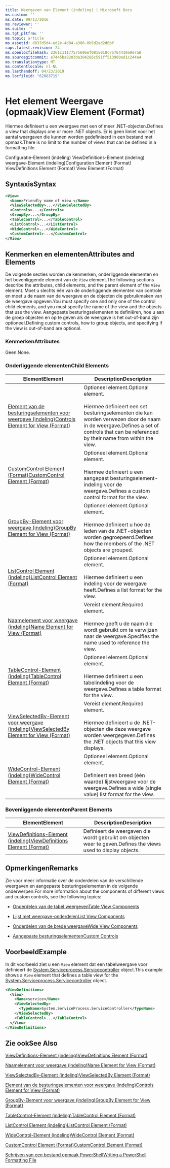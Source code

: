 ```yaml
---
title: Weergeven van Element (indeling) | Microsoft Docs
ms.custom: ''
ms.date: 09/13/2016
ms.reviewer: ''
ms.suite: ''
ms.tgt_pltfrm: ''
ms.topic: article
ms.assetid: d837d5d4-ed2e-4d84-a306-0b5d2ad2d0bf
caps.latest.revision: 24
ms.openlocfilehash: 2361c1117757569bef0815018c75764430a9e7a8
ms.sourcegitcommit: e7445ba8203da304286c591ff513900ad1c244a4
ms.translationtype: MT
ms.contentlocale: nl-NL
ms.lasthandoff: 04/23/2019
ms.locfileid: "62083719"
---
```

# <a name="view-element-format"></a><span data-ttu-id="f5d18-102">Het element Weergave (opmaak)</span><span class="sxs-lookup"><span data-stu-id="f5d18-102">View Element (Format)</span></span>

<span data-ttu-id="f5d18-103">Hiermee definieert u een weergave met een of meer .NET-objecten.</span><span class="sxs-lookup"><span data-stu-id="f5d18-103">Defines a view that displays one or more .NET objects.</span></span> <span data-ttu-id="f5d18-104">Er is geen limiet voor het aantal weergaven die kunnen worden gedefinieerd in een bestand met opmaak.</span><span class="sxs-lookup"><span data-stu-id="f5d18-104">There is no limit to the number of views that can be defined in a formatting file.</span></span>

<span data-ttu-id="f5d18-105">Configuratie-Element (indeling) ViewDefinitions-Element (indeling) weergave-Element (indeling)</span><span class="sxs-lookup"><span data-stu-id="f5d18-105">Configuration Element (Format) ViewDefinitions Element (Format) View Element (Format)</span></span>

## <a name="syntax"></a><span data-ttu-id="f5d18-106">Syntaxis</span><span class="sxs-lookup"><span data-stu-id="f5d18-106">Syntax</span></span>

```xml
<View>
  <Name>Friendly name of view.</Name>
  <ViewSelectedBy>...</ViewSelectedBy>
  <Controls>...</Controls>
  <GroupBy>...</GroupBy>
  <TableControl>...</TableControl>
  <ListControl>...</ListControl>
  <WideControl>...</WideControl>
  <CustomControl>...</CustomControl>
</View>
```

## <a name="attributes-and-elements"></a><span data-ttu-id="f5d18-107">Kenmerken en elementen</span><span class="sxs-lookup"><span data-stu-id="f5d18-107">Attributes and Elements</span></span>

<span data-ttu-id="f5d18-108">De volgende secties worden de kenmerken, onderliggende elementen en het bovenliggende element van de `View` element.</span><span class="sxs-lookup"><span data-stu-id="f5d18-108">The following sections describe the attributes, child elements, and the parent element of the `View` element.</span></span> <span data-ttu-id="f5d18-109">Moet u slechts één van de onderliggende elementen van controle en moet u de naam van de weergave en de objecten die gebruikmaken van de weergave opgeven.</span><span class="sxs-lookup"><span data-stu-id="f5d18-109">You must specify one and only one of the control child elements, and you must specify the name of the view and the objects that use the view.</span></span> <span data-ttu-id="f5d18-110">Aangepaste besturingselementen te definiëren, hoe u aan de groep objecten en op te geven als de weergave is het out-of-band zijn optioneel.</span><span class="sxs-lookup"><span data-stu-id="f5d18-110">Defining custom controls, how to group objects, and specifying if the view is out-of-band are optional.</span></span>

### <a name="attributes"></a><span data-ttu-id="f5d18-111">Kenmerken</span><span class="sxs-lookup"><span data-stu-id="f5d18-111">Attributes</span></span>

<span data-ttu-id="f5d18-112">Geen.</span><span class="sxs-lookup"><span data-stu-id="f5d18-112">None.</span></span>

### <a name="child-elements"></a><span data-ttu-id="f5d18-113">Onderliggende elementen</span><span class="sxs-lookup"><span data-stu-id="f5d18-113">Child Elements</span></span>

|<span data-ttu-id="f5d18-114">Element</span><span class="sxs-lookup"><span data-stu-id="f5d18-114">Element</span></span>|<span data-ttu-id="f5d18-115">Description</span><span class="sxs-lookup"><span data-stu-id="f5d18-115">Description</span></span>|
|-------------|-----------------|
|[<span data-ttu-id="f5d18-116">Element van de besturingselementen voor weergave (indeling)</span><span class="sxs-lookup"><span data-stu-id="f5d18-116">Controls Element for View (Format)</span></span>](./controls-element-for-view-format.md)|<span data-ttu-id="f5d18-117">Optioneel element.</span><span class="sxs-lookup"><span data-stu-id="f5d18-117">Optional element.</span></span><br /><br /> <span data-ttu-id="f5d18-118">Hiermee definieert een set besturingselementen die kan worden verwezen door de naam in de weergave.</span><span class="sxs-lookup"><span data-stu-id="f5d18-118">Defines a set of controls that can be referenced by their name from within the view.</span></span>|
|[<span data-ttu-id="f5d18-119">CustomControl Element (Format)</span><span class="sxs-lookup"><span data-stu-id="f5d18-119">CustomControl Element (Format)</span></span>](./customcontrol-element-for-groupby-format.md)|<span data-ttu-id="f5d18-120">Optioneel element.</span><span class="sxs-lookup"><span data-stu-id="f5d18-120">Optional element.</span></span><br /><br /> <span data-ttu-id="f5d18-121">Hiermee definieert u een aangepast besturingselement-indeling voor de weergave.</span><span class="sxs-lookup"><span data-stu-id="f5d18-121">Defines a custom control format for the view.</span></span>|
|[<span data-ttu-id="f5d18-122">GroupBy-Element voor weergave (indeling)</span><span class="sxs-lookup"><span data-stu-id="f5d18-122">GroupBy Element for View (Format)</span></span>](./groupby-element-for-view-format.md)|<span data-ttu-id="f5d18-123">Optioneel element.</span><span class="sxs-lookup"><span data-stu-id="f5d18-123">Optional element.</span></span><br /><br /> <span data-ttu-id="f5d18-124">Hiermee definieert u hoe de leden van de .NET-objecten worden gegroepeerd.</span><span class="sxs-lookup"><span data-stu-id="f5d18-124">Defines how the members of the .NET objects are grouped.</span></span>|
|[<span data-ttu-id="f5d18-125">ListControl Element (indeling)</span><span class="sxs-lookup"><span data-stu-id="f5d18-125">ListControl Element (Format)</span></span>](./listcontrol-element-format.md)|<span data-ttu-id="f5d18-126">Optioneel element.</span><span class="sxs-lookup"><span data-stu-id="f5d18-126">Optional element.</span></span><br /><br /> <span data-ttu-id="f5d18-127">Hiermee definieert u een indeling voor de weergave heeft.</span><span class="sxs-lookup"><span data-stu-id="f5d18-127">Defines a list format for the view.</span></span>|
|[<span data-ttu-id="f5d18-128">Naamelement voor weergave (indeling)</span><span class="sxs-lookup"><span data-stu-id="f5d18-128">Name Element for View (Format)</span></span>](./name-element-for-view-format.md)|<span data-ttu-id="f5d18-129">Vereist element.</span><span class="sxs-lookup"><span data-stu-id="f5d18-129">Required element.</span></span><br /><br /> <span data-ttu-id="f5d18-130">Hiermee geeft u de naam die wordt gebruikt om te verwijzen naar de weergave.</span><span class="sxs-lookup"><span data-stu-id="f5d18-130">Specifies the name used to reference the view.</span></span>|
|[<span data-ttu-id="f5d18-131">TableControl-Element (indeling)</span><span class="sxs-lookup"><span data-stu-id="f5d18-131">TableControl Element (Format)</span></span>](./tablecontrol-element-format.md)|<span data-ttu-id="f5d18-132">Optioneel element.</span><span class="sxs-lookup"><span data-stu-id="f5d18-132">Optional element.</span></span><br /><br /> <span data-ttu-id="f5d18-133">Hiermee definieert u een tabelindeling voor de weergave.</span><span class="sxs-lookup"><span data-stu-id="f5d18-133">Defines a table format for the view.</span></span>|
|[<span data-ttu-id="f5d18-134">ViewSelectedBy-Element voor weergave (indeling)</span><span class="sxs-lookup"><span data-stu-id="f5d18-134">ViewSelectedBy Element for View (Format)</span></span>](./viewselectedby-element-format.md)|<span data-ttu-id="f5d18-135">Vereist element.</span><span class="sxs-lookup"><span data-stu-id="f5d18-135">Required element.</span></span><br /><br /> <span data-ttu-id="f5d18-136">Hiermee definieert u de .NET-objecten die deze weergave worden weergegeven.</span><span class="sxs-lookup"><span data-stu-id="f5d18-136">Defines the .NET objects that this view displays.</span></span>|
|[<span data-ttu-id="f5d18-137">WideControl-Element (indeling)</span><span class="sxs-lookup"><span data-stu-id="f5d18-137">WideControl Element (Format)</span></span>](./widecontrol-element-format.md)|<span data-ttu-id="f5d18-138">Optioneel element.</span><span class="sxs-lookup"><span data-stu-id="f5d18-138">Optional element.</span></span><br /><br /> <span data-ttu-id="f5d18-139">Definieert een breed (één waarde) lijstweergave voor de weergave.</span><span class="sxs-lookup"><span data-stu-id="f5d18-139">Defines a wide (single value) list format for the view.</span></span>|

### <a name="parent-elements"></a><span data-ttu-id="f5d18-140">Bovenliggende elementen</span><span class="sxs-lookup"><span data-stu-id="f5d18-140">Parent Elements</span></span>

|<span data-ttu-id="f5d18-141">Element</span><span class="sxs-lookup"><span data-stu-id="f5d18-141">Element</span></span>|<span data-ttu-id="f5d18-142">Description</span><span class="sxs-lookup"><span data-stu-id="f5d18-142">Description</span></span>|
|-------------|-----------------|
|[<span data-ttu-id="f5d18-143">ViewDefinitions-Element (indeling)</span><span class="sxs-lookup"><span data-stu-id="f5d18-143">ViewDefinitions Element (Format)</span></span>](./viewdefinitions-element-format.md)|<span data-ttu-id="f5d18-144">Definieert de weergaven die wordt gebruikt om objecten weer te geven.</span><span class="sxs-lookup"><span data-stu-id="f5d18-144">Defines the views used to display objects.</span></span>|

## <a name="remarks"></a><span data-ttu-id="f5d18-145">Opmerkingen</span><span class="sxs-lookup"><span data-stu-id="f5d18-145">Remarks</span></span>

<span data-ttu-id="f5d18-146">Zie voor meer informatie over de onderdelen van de verschillende weergaven en aangepaste besturingselementen in de volgende onderwerpen:</span><span class="sxs-lookup"><span data-stu-id="f5d18-146">For more information about the components of different views and custom controls, see the following topics:</span></span>

- [<span data-ttu-id="f5d18-147">Onderdelen van de tabel weergeven</span><span class="sxs-lookup"><span data-stu-id="f5d18-147">Table View Components</span></span>](./creating-a-table-view.md)

- [<span data-ttu-id="f5d18-148">Lijst met weergave-onderdelen</span><span class="sxs-lookup"><span data-stu-id="f5d18-148">List View Components</span></span>](./creating-a-list-view.md)

- [<span data-ttu-id="f5d18-149">Onderdelen van de brede weergave</span><span class="sxs-lookup"><span data-stu-id="f5d18-149">Wide View Components</span></span>](./creating-a-wide-view.md)

- [<span data-ttu-id="f5d18-150">Aangepaste besturingselementen</span><span class="sxs-lookup"><span data-stu-id="f5d18-150">Custom Controls</span></span>](./creating-custom-controls.md)

## <a name="example"></a><span data-ttu-id="f5d18-151">Voorbeeld</span><span class="sxs-lookup"><span data-stu-id="f5d18-151">Example</span></span>

<span data-ttu-id="f5d18-152">In dit voorbeeld ziet u een `View` element dat een tabelweergave voor definieert de [System.Serviceprocess.Servicecontroller](/dotnet/api/System.ServiceProcess.ServiceController) object.</span><span class="sxs-lookup"><span data-stu-id="f5d18-152">This example shows a `View` element that defines a table view for the [System.Serviceprocess.Servicecontroller](/dotnet/api/System.ServiceProcess.ServiceController) object.</span></span>

```xml
<ViewDefinitions>
  <View>
    <Name>service</Name>
    <ViewSelectedBy>
      <TypeName>System.ServiceProcess.ServiceController</TypeName>
    </ViewSelectedBy>
    <TableControl>...</TableControl>
  </View>
</ViewDefinitions>

```

## <a name="see-also"></a><span data-ttu-id="f5d18-153">Zie ook</span><span class="sxs-lookup"><span data-stu-id="f5d18-153">See Also</span></span>

[<span data-ttu-id="f5d18-154">ViewDefinitions-Element (indeling)</span><span class="sxs-lookup"><span data-stu-id="f5d18-154">ViewDefinitions Element (Format)</span></span>](./viewdefinitions-element-format.md)

[<span data-ttu-id="f5d18-155">Naamelement voor weergave (indeling)</span><span class="sxs-lookup"><span data-stu-id="f5d18-155">Name Element for View (Format)</span></span>](./name-element-for-view-format.md)

[<span data-ttu-id="f5d18-156">ViewSelectedBy-Element (indeling)</span><span class="sxs-lookup"><span data-stu-id="f5d18-156">ViewSelectedBy Element (Format)</span></span>](./viewselectedby-element-format.md)

[<span data-ttu-id="f5d18-157">Element van de besturingselementen voor weergave (indeling)</span><span class="sxs-lookup"><span data-stu-id="f5d18-157">Controls Element for View (Format)</span></span>](./controls-element-for-view-format.md)

[<span data-ttu-id="f5d18-158">GroupBy-Element voor weergave (indeling)</span><span class="sxs-lookup"><span data-stu-id="f5d18-158">GroupBy Element for View (Format)</span></span>](./groupby-element-for-view-format.md)

[<span data-ttu-id="f5d18-159">TableControl-Element (indeling)</span><span class="sxs-lookup"><span data-stu-id="f5d18-159">TableControl Element (Format)</span></span>](./tablecontrol-element-format.md)

[<span data-ttu-id="f5d18-160">ListControl Element (indeling)</span><span class="sxs-lookup"><span data-stu-id="f5d18-160">ListControl Element (Format)</span></span>](./listcontrol-element-format.md)

[<span data-ttu-id="f5d18-161">WideControl-Element (indeling)</span><span class="sxs-lookup"><span data-stu-id="f5d18-161">WideControl Element (Format)</span></span>](./widecontrol-element-format.md)

[<span data-ttu-id="f5d18-162">CustomControl Element (Format)</span><span class="sxs-lookup"><span data-stu-id="f5d18-162">CustomControl Element (Format)</span></span>](./customcontrol-element-for-groupby-format.md)

[<span data-ttu-id="f5d18-163">Schrijven van een bestand opmaak PowerShell</span><span class="sxs-lookup"><span data-stu-id="f5d18-163">Writing a PowerShell Formatting File</span></span>](./writing-a-powershell-formatting-file.md)

